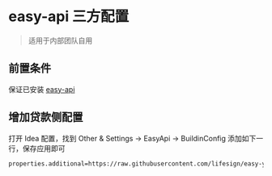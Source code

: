 # easy-api 三方配置

> 适用于内部团队自用

## 前置条件
保证已安装 [easy-api](http://easyyapi.com/documents/installation.html)

## 增加贷款侧配置
打开 Idea 配置，找到 Other & Settings -> EasyApi -> BuildinConfig
添加如下一行，保存应用即可
```bash
properties.additional=https://raw.githubusercontent.com/lifesign/easy-yapi-config/master/custom.config
```

